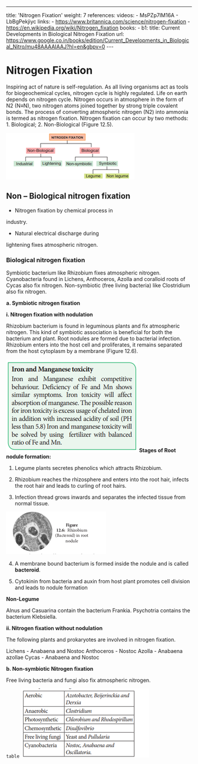 ---
title: 'Nitrogen Fixation'
weight: 7
references:
    videos:
        - MsPZp7lM16A
        - LbBgPekjiyc 
    links:
        - https://www.britannica.com/science/nitrogen-fixation
        - https://en.wikipedia.org/wiki/Nitrogen_fixation
    books:
        - b1:
            title: Current Developments in Biological Nitrogen Fixation
            url: https://www.google.co.in/books/edition/Current_Developments_in_Biological_Nitro/mu48AAAAIAAJ?hl=en&gbpv=0
     ---

#  Nitrogen Fixation

 Inspiring act of nature is self-regulation. As all living organisms act as tools for biogeochemical cycles, nitrogen cycle is highly regulated. Life on earth depends on nitrogen cycle. Nitrogen occurs in atmosphere in the form of N2 (N≡N), two nitrogen atoms joined together by strong triple covalent bonds. The process of converting atmospheric nitrogen (N2) into ammonia is termed as nitrogen fixation. Nitrogen fixation can occur by two methods: 1. Biological; 2. Non-Biological (Figure 12.5).

![ Nitrogen fixation](1111.png "")


##  Non – Biological nitrogen fixation

 - Nitrogen fixation by chemical process in

industry. 
- Natural electrical discharge during

lightening fixes atmospheric nitrogen.

###  Biological nitrogen fixation

 Symbiotic bacterium like Rhizobium fixes atmospheric nitrogen. Cyanobacteria found in Lichens, Anthoceros, Azolla and coralloid roots of Cycas also fix nitrogen. Non-symbiotic (free living bacteria) like Clostridium also fix nitrogen.

**a. Symbiotic nitrogen fixation**

**i. Nitrogen fixation with nodulation** 

Rhizobium bacterium is found in leguminous plants and fix atmospheric nitrogen. This kind of symbiotic association is beneficial for both the bacterium and plant. Root nodules are formed due to bacterial infection. Rhizobium enters into the host cell and proliferates, it remains separated from the host cytoplasm by a membrane (Figure 12.6).  

![alt text](image.png)
**Stages of Root nodule formation:**

1. Legume plants secretes phenolics which attracts Rhizobium. 

2. Rhizobium reaches the rhizosphere and enters into the root hair, infects the root hair and leads to curling of root hairs.

3. Infection thread grows inwards and separates the infected tissue from normal tissue.

![ Rhizobium(Bacteroid) in root nodule](12.7.png "")

4. A membrane bound bacterium is formed inside the nodule and is called **bacteroid**.

5. Cytokinin from bacteria and auxin from host plant promotes cell division and leads to nodule formation


**Non-Legume** 

Alnus and Casuarina contain the bacterium Frankia. Psychotria contains the bacterium Klebsiella. 

**ii. Nitrogen fixation without nodulation** 

The following plants and prokaryotes are involved in nitrogen fixation.
  

Lichens - Anabaena and Nostoc Anthoceros - Nostoc 
Azolla - Anabaena azollae 
Cycas - Anabaena and Nostoc

**b. Non-symbiotic Nitrogen fixation** 

Free living bacteria and fungi also fix atmospheric nitrogen.

`table`
![](11111.png)
